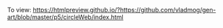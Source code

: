To view:
https://htmlpreview.github.io/?https://github.com/vladmog/gen-art/blob/master/p5/circleWeb/index.html
